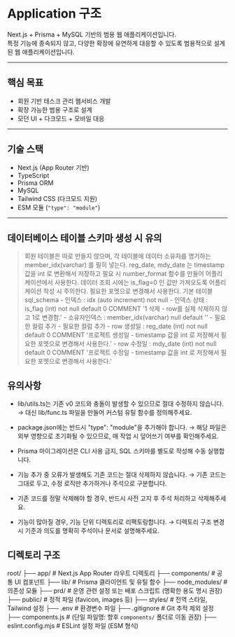 # Application 구조

Next.js + Prisma + MySQL 기반의 범용 웹 애플리케이션입니다.  
특정 기능에 종속되지 않고, 다양한 확장에 유연하게 대응할 수 있도록 범용적으로 설계된 웹 애플리케이션입니다.

---

## 핵심 목표

- 회원 기반 태스크 관리 웹서비스 개발
- 확장 가능한 범용 구조로 설계
- 모던 UI + 다크모드 + 모바일 대응

---

## 기술 스택

- Next.js (App Router 기반)
- TypeScript
- Prisma ORM
- MySQL
- Tailwind CSS (다크모드 지원)
- ESM 모듈 (`"type": "module"`)

---

## 데이터베이스 테이블 스키마 생성 시 유의

> 회원 테이블은 따로 만들지 않으며, 각 테이블에 데이터 소유자를 명기하는 member_idx(varchar) 를 필히 넣는다.
> reg_date, mdy_date 는 timestamp 값을 int 로 변환해서 저장하고 필요 시 number_format 함수를 만들어 어플리케이션에서 사용한다.
> 데이터 조회 시에는 is_flag=0 인 값만 가져오도록 어플리케이션 작성 시 주의한다.
필요한 포멧으로 변경해서 사용한다.
> 기본 테이블 sql_schema
    - 인덱스 : idx (auto increment) not null
    - 인덱스 상태 : is_flag (int) not null default 0 COMMENT '1 삭제 - row를 실제 삭제하지 않고 1로 변경함.'
    - 소유자인덱스 : member_idx(varchar) null default ''
    - 필요한 컬럼 추가
    - 필요한 컬럼 추가
    - row 생성일 : reg_date (int) not null default 0 COMMENT '프로젝트 생성일 - timestamp 값을 int 로 저장해서 필요한 포멧으로 변경해서 사용한다.'
    - row 수정일 : mdy_date (int) not null default 0 COMMENT '프로젝트 수정일 - timestamp 값을 int 로 저장해서 필요한 포멧으로 변경해서 사용한다.'




## 유의사항
- lib/utils.ts는 기존 v0 코드와 충돌이 발생할 수 있으므로 절대 수정하지 않습니다.
→ 대신 lib/func.ts 파일을 만들어 커스텀 유틸 함수를 정의해주세요.
- package.json에는 반드시 "type": "module"을 추가해야 합니다.
→ 해당 파일은 외부 영향으로 초기화될 수 있으므로, 매 작업 시 덮어쓰기 여부를 확인해주세요.

- Prisma 마이그레이션은 CLI 사용 금지, SQL 스키마를 별도로 작성해 수동 실행합니다.

- 기능 추가 중 오류가 발생해도 기존 코드는 절대 삭제하지 않습니다.
→ 기존 코드는 그대로 두고, 수정 로직만 추가하거나 주석으로 구분합니다.

- 기존 코드를 정말 삭제해야 할 경우, 반드시 사전 고지 후 주석 처리하고 삭제해주세요.

- 기능이 많아질 경우, 기능 단위 디렉토리로 리팩토링합니다.
→ 디렉토리 구조 변경 시 기준과 의도를 명확히 주석이나 문서로 설명해주세요.

## 디렉토리 구조
root/
├── app/                  # Next.js App Router 라우트 디렉토리
├── components/           # 공통 UI 컴포넌트
├── lib/                  # Prisma 클라이언트 및 유틸 함수
├── node_modules/         # 의존성 모듈
├── prd/                  # 운영 관련 설정 또는 배포 스크립트 (명확한 용도 명시 권장)
├── public/               # 정적 파일 (favicon, images 등)
├── styles/               # 전역 스타일, Tailwind 설정
├── .env                  # 환경변수 파일
├── .gitignore            # Git 추적 제외 설정
├── components.js         # (단일 파일명: 향후 `components/` 폴더로 이동 권장)
├── eslint.config.mjs     # ESLint 설정 파일 (ESM 형식)
